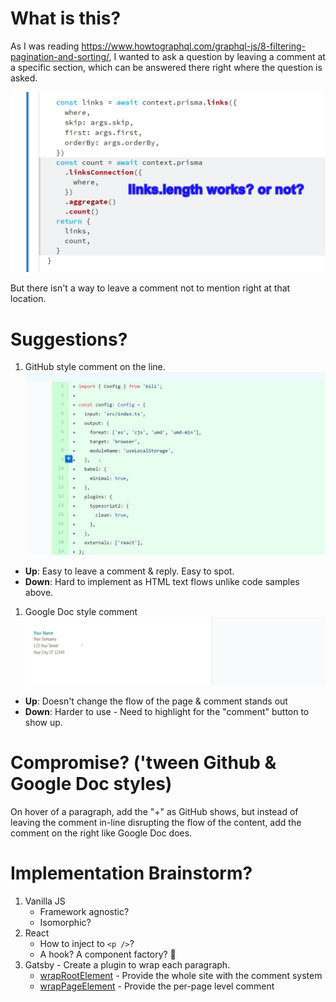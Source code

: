 # What is this?

As I was reading https://www.howtographql.com/graphql-js/8-filtering-pagination-and-sorting/,
I wanted to ask a question by leaving a comment at a specific section, which can be answered there right where the question is asked.

![links length?](images/links-length.png)

But there isn't a way to leave a comment not to mention right at that location.

# Suggestions?

1. GitHub style comment on the line.
   ![github comment style](images/github_style.gif)

- **Up**: Easy to leave a comment & reply. Easy to spot.
- **Down**: Hard to implement as HTML text flows unlike code samples above.

1. Google Doc style comment
   ![google doc style](images/google_doc_style.gif)

- **Up**: Doesn't change the flow of the page & comment stands out
- **Down**: Harder to use - Need to highlight for the "comment" button to show up.

# Compromise? ('tween Github & Google Doc styles)

On hover of a paragraph, add the "+" as GitHub shows, but instead of leaving the comment in-line disrupting the flow of the content, add the comment on the right like Google Doc does.

# Implementation Brainstorm?

1. Vanilla JS
   - Framework agnostic?
   - Isomorphic?
1. React
   - How to inject to `<p />`?
   - A hook? A component factory? 🤔
1. Gatsby - Create a plugin to wrap each paragraph.
   - [wrapRootElement][wraprootelement] - Provide the whole site with the comment system
   - [wrapPageElement][wrappageelement] - Provide the per-page level comment

[wraprootelement]: https://www.gatsbyjs.org/docs/browser-apis/#wrapRootElement
[wrappageelement]: https://www.gatsbyjs.org/docs/browser-apis/#wrapPageElement
